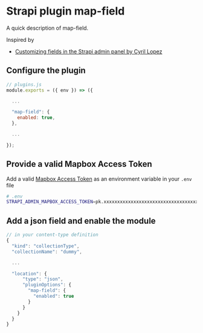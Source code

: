 # Strapi plugin map-field

A quick description of map-field.

Inspired by
* [Customizing fields in the Strapi admin panel by Cyril Lopez](https://www.youtube.com/watch?v=55KJ2sCX8ws)

## Configure the plugin

```js
// plugins.js
module.exports = ({ env }) => ({

  ...

  "map-field": {
    enabled: true,
  },

  ...

});

```

## Provide a valid Mapbox Access Token

Add a valid [Mapbox Access Token](https://docs.mapbox.com/help/getting-started/access-tokens/) as an environment variable in your `.env` file

```bash
# .env
STRAPI_ADMIN_MAPBOX_ACCESS_TOKEN=pk.xxxxxxxxxxxxxxxxxxxxxxxxxxxxxxxxxxxxxxxxxxxxxxxxxxxxxx.xxxxxxxxxxxxxxxxx

```


## Add a json field and enable the module

```js
// in your content-type definition
{
  "kind": "collectionType",
  "collectionName": "dummy",

  ...

  "location": {
      "type": "json",
      "pluginOptions": {
        "map-field": {
          "enabled": true
        }
      }
    }
  }
}

```
